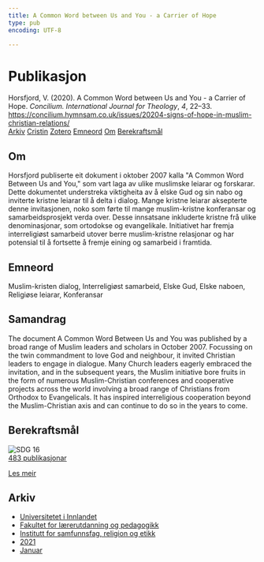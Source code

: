 ```yaml
---
title: A Common Word between Us and You - a Carrier of Hope
type: pub
encoding: UTF-8

---
```

<h1>Publikasjon</h1>
<article id="csl-bib-container-3ETTYVI2" class="csl-bib-container">
  <div class="csl-bib-body"> <div class="csl-entry">Horsfjord, V. (2020). A Common Word between Us and You - a Carrier of Hope. <i>Concilium. International Journal for Theology</i>, <i>4</i>, 22–33. <a href="https://concilium.hymnsam.co.uk/issues/20204-signs-of-hope-in-muslim-christian-relations/">https://concilium.hymnsam.co.uk/issues/20204-signs-of-hope-in-muslim-christian-relations/</a></div> </div>
  <div class="csl-bib-buttons">
    <a href="#taxonomy-article-3ETTYVI2" alt="archive" class="csl-bib-button">Arkiv</a>
    <a href="https://app.cristin.no/results/show.jsf?id=1871241" alt="Cristin" class="csl-bib-button">Cristin</a>
    <a href="http://zotero.org/groups/5881554/items/3ETTYVI2" alt="Zotero" class="csl-bib-button">Zotero</a>
    <a href="#keywords-article-3ETTYVI2" alt="keywords" class="csl-bib-button">Emneord</a>
    <a href="#about-article-3ETTYVI2" alt="about_pub" class="csl-bib-button">Om</a>
    <a href="#sdg-article-3ETTYVI2" alt="sdg" class="csl-bib-button">Berekraftsmål</a>
  </div>
  <div id="csl-bib-meta-container-3ETTYVI2"></div>
</article>
<div id="csl-bib-meta-3ETTYVI2" class="csl-bib-meta">
  <article id="about-article-3ETTYVI2" class="about_pub-article">
    <h1>Om</h1>
    Horsfjord publiserte eit dokument i oktober 2007 kalla "A Common Word Between Us and You," som vart laga av ulike muslimske leiarar og forskarar. Dette dokumentet understreka viktigheita av å elske Gud og sin nabo og inviterte kristne leiarar til å delta i dialog. Mange kristne leiarar aksepterte denne invitasjonen, noko som førte til mange muslim-kristne konferansar og samarbeidsprosjekt verda over. Desse innsatsane inkluderte kristne frå ulike denominasjonar, som ortodokse og evangelikale. Initiativet har fremja interreligiøst samarbeid utover berre muslim-kristne relasjonar og har potensial til å fortsette å fremje eining og samarbeid i framtida.
  </article>
  <article id="keywords-article-3ETTYVI2" class="keywords-article">
    <h1>Emneord</h1>
    Muslim-kristen dialog, Interreligiøst samarbeid, Elske Gud, Elske naboen, Religiøse leiarar, Konferansar
  </article>
  <article id="abstract-article-3ETTYVI2" class="abstract-article">
    <h1>Samandrag</h1>
    The document A Common Word Between Us and You was published by a 
broad range of Muslim leaders and scholars in October 2007. Focussing 
on the twin commandment to love God and neighbour, it invited Christian 
leaders to engage in dialogue. Many Church leaders eagerly embraced the 
invitation, and in the subsequent years, the Muslim initiative bore fruits 
in the form of numerous Muslim-Christian conferences and cooperative 
projects across the world involving a broad range of Christians from 
Orthodox to Evangelicals. It has inspired interreligious cooperation 
beyond the Muslim-Christian axis and can continue to do so in the years 
to come.
  </article>
  <article id="sdg-article-3ETTYVI2" class="sdg-article">
    <h1>Berekraftsmål</h1>
    <div class="sdg-container"><div id="sdg16" class="sdg">
        <img src="{{< params subfolder >}}images/sdg/sdg16_nn.png" class="image" alt="SDG 16">
        <div class="sdg-overlay">
          <a href="{{< params subfolder >}}nn/archive/?sdg=16#archive" class="sdg-publication-count"><span>483</span> publikasjonar</a>
          <p><a href="https://fn.no/om-fn/fns-baerekraftsmaal/fred-rettferdighet-og-velfungerende-institusjoner?lang=nno-NO" class="sdg-read-more">Les meir</a></p>
        </div>
      </div></div>
  </article>
  <article id="taxonomy-article-3ETTYVI2" class="taxonomy-article">
    <h1>Arkiv</h1>
    <ul>
      <li><a href="{{< params subfolder >}}nn/archive/?key=3DCRN523">Universitetet i Innlandet</a></li>
      <li><a href="{{< params subfolder >}}nn/archive/?key=WYNZA47F">Fakultet for lærerutdanning og pedagogikk</a></li>
      <li><a href="{{< params subfolder >}}nn/archive/?key=XY7UYWKQ">Institutt for samfunnsfag, religion og etikk</a></li>
      <li><a href="{{< params subfolder >}}nn/archive/?key=6DB23HCM">2021</a></li>
      <li><a href="{{< params subfolder >}}nn/archive/?key=HVFY2ZXP">Januar</a></li>
    </ul>
  </article>
</div>
